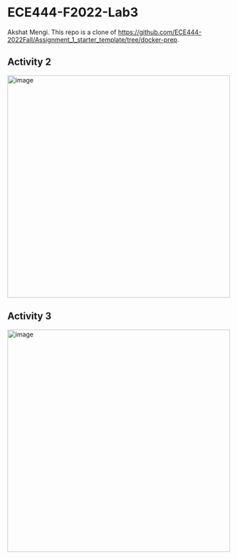 # ECE444-F2022-Lab3
Akshat Mengi. This repo is a clone of https://github.com/ECE444-2022Fall/Assignment_1_starter_template/tree/docker-prep.

## Activity 2
<img width="500" alt="image" src="https://user-images.githubusercontent.com/105562175/193433882-d74c606b-14eb-4e6c-bb5c-692a9cbe1831.png">

## Activity 3
<img width="500" alt="image" src="https://user-images.githubusercontent.com/105562175/193498682-3761bdfb-6a54-4d44-aa55-36101ae655a2.png">
